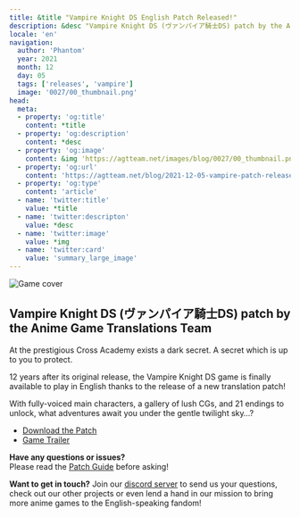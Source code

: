 ```yaml
---
title: &title "Vampire Knight DS English Patch Released!"
description: &desc "Vampire Knight DS (ヴァンパイア騎士DS) patch by the Anime Game Translations Team"
locale: 'en'
navigation:
  author: 'Phantom'
  year: 2021
  month: 12
  day: 05
  tags: ['releases', 'vampire']
  image: '0027/00_thumbnail.png'
head:
  meta:
  - property: 'og:title'
    content: *title
  - property: 'og:description'
    content: *desc
  - property: 'og:image'
    content: &img 'https://agtteam.net/images/blog/0027/00_thumbnail.png'
  - property: 'og:url'
    content: 'https://agtteam.net/blog/2021-12-05-vampire-patch-release'
  - property: 'og:type'
    content: 'article'
  - name: 'twitter:title'
    value: *title
  - name: 'twitter:descripton'
    value: *desc
  - name: 'twitter:image'
    value: *img
  - name: 'twitter:card'
    value: 'summary_large_image'
---
```


![Game cover](/images/blog/0027/669742098328715264_0.png)

## Vampire Knight DS (ヴァンパイア騎士DS) patch by the Anime Game Translations Team  

At the prestigious Cross Academy exists a dark secret. A secret which is up to you to protect.

12 years after its original release, the Vampire Knight DS game is finally available to play in English thanks to the release of a new translation patch!

With fully-voiced main characters, a gallery of lush CGs, and 21 endings to unlock, what adventures await you under the gentle twilight sky…?

*   [Download the Patch](/vampire)
*   [Game Trailer](https://youtu.be/xfFIVHyiEfs)

**Have any questions or issues?**  
Please read the [Patch Guide](/vampire/guide/nds) before asking!

**Want to get in touch?**
Join our [discord server](https://discord.gg/UUF7Zbm) to send us your questions, check out our other projects or even lend a hand in our mission to bring more anime games to the English-speaking fandom!

